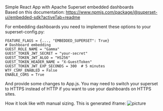 Simple React App with Apache Superset embedded dashboards
<br>Based on this documentation: https://www.npmjs.com/package/@superset-ui/embedded-sdk?activeTab=readme

For embedding dashboards you need to implement these options to your superset-config.py:
```
FEATURE_FLAGS = {..., "EMBEDDED_SUPERSET": True}
# Dashboard embedding
GUEST_ROLE_NAME = "Gamma"
GUEST_TOKEN_JWT_SECRET = "your-secret"
GUEST_TOKEN_JWT_ALGO = "HS256"
GUEST_TOKEN_HEADER_NAME = "X-GuestToken"
GUEST_TOKEN_JWT_EXP_SECONDS = 300  # 5 minutes
WTF_CSRF_ENABLED = False
ENABLE_CORS = True
```
And provide some changes to App.js.
You may need to switch your superset to HTTPS instead of HTTP if you want to use your dashboards on HTTPS sites.

How it look like with manual sizing. This is generated iframe:
![picture](https://github.com/vddenis/apache-superset-embedded-sdk/assets/79063405/6e924933-dd18-482d-aef3-33cb0dacb87d)


